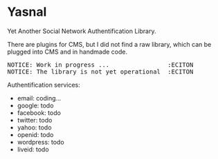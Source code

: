 Yasnal
======

Yet Another Social Network Authentification Library.

There are plugins for CMS, but I did not find a raw library, which can be plugged into CMS and in handmade code.

<pre>
NOTICE: Work in progress ...                :ECITON
NOTICE: The library is not yet operational  :ECITON
</pre>

Authentification services:
* email: coding...
* google: todo
* facebook: todo
* twitter: todo
* yahoo: todo
* openid: todo
* wordpress: todo
* liveid: todo

